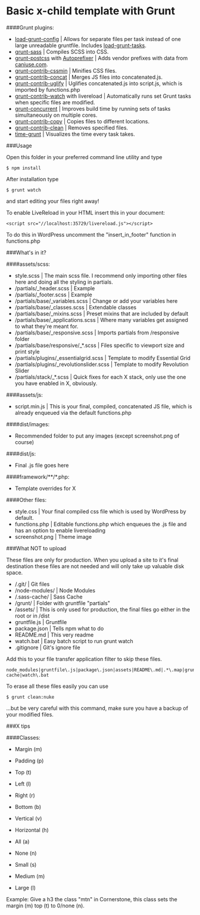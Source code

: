 # Basic x-child template with Grunt

####Grunt plugins:

* [load-grunt-config](https://github.com/firstandthird/load-grunt-config) | Allows for separate files per task instead of one large unreadable gruntfile. Includes [load-grunt-tasks](https://github.com/sindresorhus/load-grunt-tasks).
* [grunt-sass](https://github.com/sindresorhus/grunt-sass) | Compiles SCSS into CSS.
* [grunt-postcss](https://github.com/nDmitry/grunt-postcss) with [Autoprefixer](https://github.com/postcss/autoprefixer) | Adds vendor prefixes with data from [caniuse.com](http://caniuse.com/).
* [grunt-contrib-cssmin](https://github.com/gruntjs/grunt-contrib-cssmin) | Minifies CSS files.
* [grunt-contrib-concat](https://github.com/gruntjs/grunt-contrib-concat) | Merges JS files into concatenated.js.
* [grunt-contrib-uglify](https://github.com/gruntjs/grunt-contrib-uglify) | Uglifies concatenated.js into script.js, which is imported by functions.php
* [grunt-contrib-watch](https://github.com/gruntjs/grunt-contrib-watch) with livereload | Automatically runs set Grunt tasks when specific files are modified.
* [grunt-concurrent](https://github.com/sindresorhus/grunt-concurrent) | Improves build time by running sets of tasks simultaneously on multiple cores.
* [grunt-contrib-copy](https://github.com/gruntjs/grunt-contrib-copy) | Copies files to different locations.
* [grunt-contrib-clean](https://github.com/gruntjs/grunt-contrib-clean) | Removes specified files.
* [time-grunt](https://github.com/sindresorhus/time-grunt) | Visualizes the time every task takes.

###Usage

Open this folder in your preferred command line utility and type

    $ npm install

After installation type

    $ grunt watch

and start editing your files right away!

To enable LiveReload in your HTML insert this in your document:

    <script src="//localhost:35729/livereload.js"></script>

To do this in WordPress uncomment the "insert_in_footer" function in functions.php

###What's in it?

####assets/scss:

* style.scss | The main scss file. I recommend only importing other files here and doing all the styling in partials.
* /partials/\_header.scss | Example
* /partials/\_footer.scss | Example
* /partials/base/\_variables.scss | Change or add your variables here
* /partials/base/\_classes.scss | Extendable classes
* /partials/base/\_mixins.scss | Preset mixins that are included by default
* /partials/base/\_applications.scss | Where many variables get assigned to what they're meant for.
* /partials/base/\_responsive.scss | Imports partials from /responsive folder
* /partials/base/responsive/\_\*.scss | Files specific to viewport size and print style
* /partials/plugins/\_essentialgrid.scss | Template to modify Essential Grid
* /partials/plugins/\_revolutionslider.scss | Template to modify Revolution Slider
* /partials/stack/\_\*.scss | Quick fixes for each X stack, only use the one you have enabled in X, obviously.

####assets/js:

* script.min.js | This is your final, compiled, concatenated JS file, which is already enqueued via the default functions.php

####dist/images:

* Recommended folder to put any images (except screenshot.png of course)

####dist/js:

* Final .js file goes here

####framework/\*\*/\*.php:

* Template overrides for X

####Other files:

* style.css | Your final compiled css file which is used by WordPress by default.
* functions.php | Editable functions.php which enqueues the .js file and has an option to enable livereloading
* screenshot.png | Theme image

###What NOT to upload

These files are only for production. When you upload a site to it's final destination these files are not needed and will only take up valuable disk space.

* /.git/ | Git files
* /node-modules/ | Node Modules
* /.sass-cache/ | Sass Cache
* /grunt/ | Folder with gruntfile "partials"
* /assets/ | This is only used for production, the final files go either in the root or in /dist
* gruntfile.js | Gruntfile
* package.json | Tells npm what to do
* README.md | This very readme
* watch.bat | Easy batch script to run grunt watch
* .gitignore | Git's ignore file

Add this to your file transfer application filter to skip these files.

    node_modules|gruntfile\.js|package\.json|assets|README\.md|.*\.map|grunt|\.sass-cache|watch\.bat

To erase all these files easily you can use

    $ grunt clean:nuke

...but be very careful with this command, make sure you have a backup of your modified files.

###X tips

####Classes:

* Margin (m)
* Padding (p)

* Top (t)
* Left (l)
* Right (r)
* Bottom (b)
* Vertical (v)
* Horizontal (h)
* All (a)

* None (n)
* Small (s)
* Medium (m)
* Large (l)

Example: Give a h3 the class "mtn" in Cornerstone, this class sets the margin (m) top (t) to 0/none (n).

